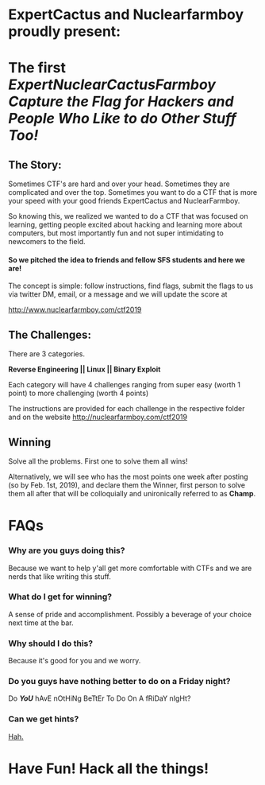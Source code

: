 # ExpertCactus and Nuclearfarmboy proudly present:
# The first _ExpertNuclearCactusFarmboy Capture the Flag for Hackers and People Who Like to do Other Stuff Too!_

## The Story:

Sometimes CTF's are hard and over your head. Sometimes they are complicated and over the top. Sometimes you want to do a CTF that is more your speed with your good friends ExpertCactus and NuclearFarmboy. 

So knowing this, we realized we wanted to do a CTF that was focused on learning, getting people excited about hacking and learning more about computers, but most importantly fun and not super intimidating to newcomers to the field. 

#### So we pitched the idea to friends and fellow SFS students and here we are!

The concept is simple: follow instructions, find flags, submit the flags to us via twitter DM, email, or a message and we will update the score at 

http://www.nuclearfarmboy.com/ctf2019

## The Challenges:

There are 3 categories. 

**Reverse Engineering || Linux || Binary Exploit**

Each category will have 4 challenges ranging from super easy (worth 1 point) to more challenging (worth 4 points)

The instructions are provided for each challenge in the respective folder and on the website http://nuclearfarmboy.com/ctf2019

## Winning

Solve all the problems. First one to solve them all wins!

Alternatively, we will see who has the most points one week after posting (so by Feb. 1st, 2019), and declare them the Winner, first person to solve them all after that will be colloquially and unironically referred to as **Champ**.

# FAQs

### Why are you guys doing this?
Because we want to help y'all get more comfortable with CTFs and we are nerds that like writing this stuff. 

### What do I get for winning?
A sense of pride and accomplishment. Possibly a beverage of your choice next time at the bar. 

### Why should I do this?
Because it's good for you and we worry. 

### Do you guys have nothing better to do on a Friday night?
Do **_YoU_** hAvE nOtHiNg BeTtEr To Do On A fRiDaY nIgHt?

### Can we get hints?
[Hah.](https://youtu.be/S89OBWnzVVE)



# Have Fun! Hack all the things!
